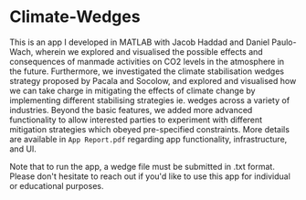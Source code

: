 # Climate-Wedges

This is an app I developed in MATLAB with Jacob Haddad and Daniel Paulo-Wach, wherein we explored and visualised the possible effects and consequences of manmade activities on CO2 levels in the atmosphere in the future. Furthermore, we investigated the climate stabilisation wedges strategy proposed by Pacala and Socolow, and explored and visualised how we can take charge in mitigating the effects of climate change by implementing different stabilising strategies ie. wedges across a variety of industries. Beyond the basic features, we added more advanced functionality to allow interested parties to experiment with different mitigation strategies which obeyed pre-specified constraints. More details are available in `App Report.pdf` regarding app functionality, infrastructure, and UI.

Note that to run the app, a wedge file must be submitted in .txt format. Please don't hesitate to reach out if you'd like to use this app for individual or educational purposes.

